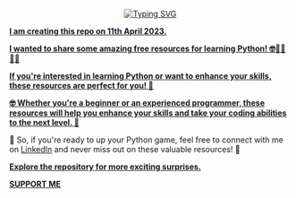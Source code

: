 <p align="center">
<a href="https://github.com/creativepuru">
<img src="https://readme-typing-svg.demolab.com?font=Calibri&size=24&duration=1000&pause=100&multiline=true&width=500&height=100&lines=Python+Basics;Hi+I+am+Purushottam;This+is+my+very+first+Github+Repository" alt="Typing SVG" />
</a>
<br/>
</p>

<p align="left">
<a href="https://github.com/creativepuru">
<b>
I am creating this repo on 11th April 2023.

I wanted to share some amazing free resources for learning Python! 🤓👨‍🎓👩‍🎓

If you're interested in learning Python or want to enhance your skills, these resources are perfect for you! 🚀

🤓 Whether you're a beginner or an experienced programmer, these resources will help you enhance your skills and take your coding abilities to the next level. 💪

</b> </a> </p>

💪 So, if you're ready to up your Python game, feel free to connect with me on <a href="https://www.linkedin.com/in/creativepuru/">LinkedIn</a> and never miss out on these valuable resources! 🚀

<b>
<a href="https://github.com/creativepuru?tab=repositories">Explore the repository for more exciting surprises.</a>

<a href="https://www.buymeacoffee.com/creativepuru">SUPPORT ME</a>

</b>